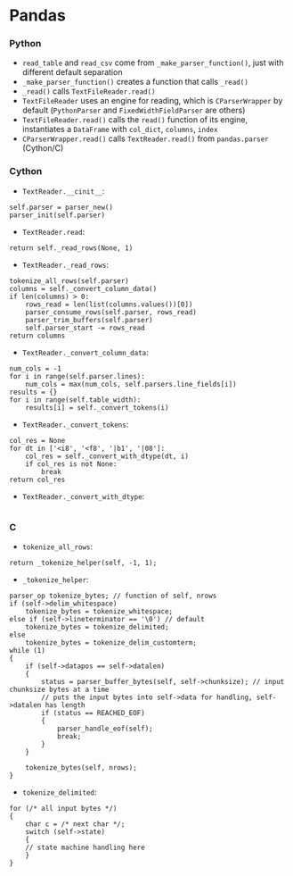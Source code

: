 Pandas
======

### Python ###

* `read_table` and `read_csv` come from `_make_parser_function()`, just with different default separation
* `_make_parser_function()` creates a function that calls `_read()`
* `_read()` calls `TextFileReader.read()`
* `TextFileReader` uses an engine for reading, which is `CParserWrapper` by default (`PythonParser` and `FixedWidthFieldParser` are others)
* `TextFileReader.read()` calls the `read()` function of its engine, instantiates a `DataFrame` with `col_dict`, `columns`, `index`
* `CParserWrapper.read()` calls `TextReader.read()` from `pandas.parser` (Cython/C)

### Cython ###
* `TextReader.__cinit__`:
```
self.parser = parser_new()
parser_init(self.parser)
```
* `TextReader.read`:
```
return self._read_rows(None, 1)
```
* `TextReader._read_rows`:
```
tokenize_all_rows(self.parser)
columns = self._convert_column_data()
if len(columns) > 0:
	rows_read = len(list(columns.values())[0])
	parser_consume_rows(self.parser, rows_read)
	parser_trim_buffers(self.parser)
	self.parser_start -= rows_read
return columns
```
* `TextReader._convert_column_data`:
```
num_cols = -1
for i in range(self.parser.lines):
	num_cols = max(num_cols, self.parsers.line_fields[i])
results = {}
for i in range(self.table_width):
	results[i] = self._convert_tokens(i)
```
* `TextReader._convert_tokens`:
```
col_res = None
for dt in ['<i8', '<f8', '|b1', '|08']:
	col_res = self._convert_with_dtype(dt, i)
	if col_res is not None:
		break
return col_res
```
* `TextReader._convert_with_dtype`:
```

```

### C ###
* `tokenize_all_rows`:
```
return _tokenize_helper(self, -1, 1);
```

* `_tokenize_helper`:
```
parser_op tokenize_bytes; // function of self, nrows
if (self->delim_whitespace)
	tokenize_bytes = tokenize_whitespace;
else if (self->lineterminator == '\0') // default
	tokenize_bytes = tokenize_delimited;
else
	tokenize_bytes = tokenize_delim_customterm;
while (1)
{
	if (self->datapos == self->datalen)
	{
		status = parser_buffer_bytes(self, self->chunksize); // input chunksize bytes at a time
		// puts the input bytes into self->data for handling, self->datalen has length
		if (status == REACHED_EOF)
		{
			parser_handle_eof(self);
			break;
		}
	}
	
	tokenize_bytes(self, nrows);
}
```

* `tokenize_delimited`:
```
for (/* all input bytes */)
{
	char c = /* next char */;
	switch (self->state)
	{
	// state machine handling here
	}
}
```

